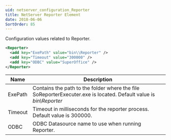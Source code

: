 ```yaml
---
uid: netserver_configuration_Reporter
title: NetServer Reporter Element
date: 2018-06-06
SortOrder: 85
---
```

Configuration values related to Reporter.

```xml
<Reporter>
  <add key="ExePath" value="bin\\Reporter" />
  <add key="Timeout" value="300000" />
  <add key="ODBC" value="SuperOffice" />
</Reporter>
```

|Name|Description|
|------------|-|
|ExePath|Contains the path to the folder where the file SoReporterExecuter.exe is located. Default value is _bin\\Reporter_|
|Timeout|Timeout in milliseconds for the reporter process. Default value is 300000.|
|ODBC|ODBC Datasource name to use when running Reporter.|
